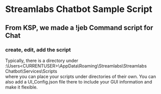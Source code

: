 # Streamlabs Chatbot Sample Script
## From KSP, we made a !jeb Command script for Chat
### create, edit, add the script
Typically, there is a directory under <defaultdrive>:\Users\<CURRENTUSER>\AppData\Roaming\Streamlabs\Streamlabs Chatbot\Services\Scripts\
where you can place your scripts under directories of their own. You can also add a UI_Config.json file there
to include your GUI information and make it flexible.